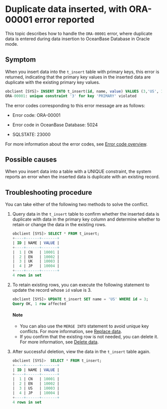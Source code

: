 # Duplicate data inserted, with ORA-00001 error reported

This topic describes how to handle the `ORA-00001` error, where duplicate data is entered during data insertion to OceanBase Database in Oracle mode. 

## Symptom

When you insert data into the `t_insert` table with primary keys, this error is returned, indicating that the primary key values in the inserted data are duplicate with the existing primary key values. 

```sql
obclient [SYS]> INSERT INTO t_insert(id, name, value) VALUES (3,'US', 10003),(4, 'JP', 10004);
ORA-00001: unique constraint '3' for key 'PRIMARY' violated
```

The error codes corresponding to this error message are as follows:

* Error code: ORA-00001

* Error code in OceanBase Database: 5024

* SQLSTATE: 23000

For more information about the error codes, see [Error code overview](../../../7.reference/5.system-reference/7.error-code-of-oracle-mode/1.use-error-information-of-oracle-mode.md). 

## Possible causes

When you insert data into a table with a UNIQUE constraint, the system reports an error when the inserted data is duplicate with an existing record. 

## Troubleshooting procedure

You can take either of the following two methods to solve the conflict. 

1. Query data in the `t_insert` table to confirm whether the inserted data is duplicate with data in the primary key column and determine whether to retain or change the data in the existing rows. 

   ```sql
   obclient [SYS]> SELECT * FROM t_insert;
   +----+------+-------+
   | ID | NAME | VALUE |
   +----+------+-------+
   |  1 | CN   | 10001 |
   |  2 | EN   | 10002 |
   |  3 | UK   | 10003 |
   |  4 | JP   | 10004 |
   +----+------+-------+
   4 rows in set
   ```

2. To retain existing rows, you can execute the following statement to update the record whose `id` value is 3.

   ```sql
   obclient [SYS]> UPDATE t_insert SET name = 'US' WHERE id = 3;
   Query OK, 1 row affected
   ```

   <main id="notice" type='explain'>
    <h4>Note</h4>
    <ul>
    <li>You can also use the <code>MERGE INTO</code> statement to avoid unique key conflicts. For more information, see <a href="../3.write-data-of-oracle-mode/4.replace-data-of-oracle-mode.md">Replace data</a>.</li>
    <li>If you confirm that the existing row is not needed, you can delete it. For more information, see <a href="../3.write-data-of-oracle-mode/3.delete-data-of-oracle-mode.md">Delete data</a>.</li>
    </ul>
   </main>

3. After successful deletion, view the data in the `t_insert` table again. 

   ```sql
   obclient [SYS]>  SELECT * FROM t_insert;
   +----+------+-------+
   | ID | NAME | VALUE |
   +----+------+-------+
   |  1 | CN   | 10001 |
   |  2 | EN   | 10002 |
   |  3 | US   | 10003 |
   |  4 | JP   | 10004 |
   +----+------+-------+
   4 rows in set
   ```
